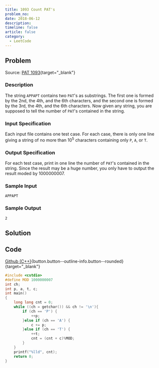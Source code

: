 ```yaml
---
title: 1093 Count PAT's
problem_no:
date: 2018-06-12
description: 
timeline: false
article: false
category:
  - LeetCode
---
```


<!--more-->

## Problem

Source: [PAT 1093](https://pintia.cn/problem-sets/994805342720868352/exam/problems/994805373582557184){target="_blank"}

### Description

The string `APPAPT` contains two `PAT`'s as substrings. The first one is formed by the 2nd, the 4th, and the 6th characters, and the second one is formed by the 3rd, the 4th, and the 6th characters.
Now given any string, you are supposed to tell the number of `PAT`'s contained in the string.

### Input Specification

Each input file contains one test case. For each case, there is only one line giving a string of no more than $10^5$
  characters containing only `P`, `A`, or `T`.

### Output Specification

For each test case, print in one line the number of `PAT`'s contained in the string. Since the result may be a huge number, you only have to output the result moded by 1000000007.

### Sample Input

```text
APPAPT
```

### Sample Output

```text
2
```

## Solution

## Code

[Github (C++)](https://github.com/Alomerry/algorithm/blob/master/pat/a/){button.button--outline-info.button--rounded}{target="_blank"}


```cpp
#include <cstdio>
#define MOD 1000000007
int ch;
int p, a, t, c;
int main()
{
    long long cnt = 0;
    while ((ch = getchar()) && ch != '\n'){
        if (ch == 'P') {
            ++p;
        }else if (ch == 'A') {
            c += p;
        }else if (ch == 'T') {
            ++t;
            cnt = (cnt + c)%MOD;
        }
    }
    printf("%lld", cnt);
    return 0;
}
```
